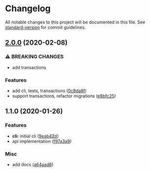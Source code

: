 # Changelog

All notable changes to this project will be documented in this file. See [standard-version](https://github.com/conventional-changelog/standard-version) for commit guidelines.

## [2.0.0](https://gitlab.com/m03geek/yammy/compare/v1.1.0...v2.0.0) (2020-02-08)


### ⚠ BREAKING CHANGES

* add transactions

### Features

* add cli, tests, transactions ([0c8da8f](https://gitlab.com/m03geek/yammy/commit/0c8da8fe248c71da719ebc64131b83f140a4152b))
* support transactions, refactor migrations ([e8bfc25](https://gitlab.com/m03geek/yammy/commit/e8bfc255d63ab18549466e6c5436ebb5795046e2))

## 1.1.0 (2020-01-26)


### Features

* **cli:** initial cli ([9eab42d](https://gitlab.com/m03geek/yammy/commit/9eab42d935ccf4074970f346e33717a47fb3490a))
* api implementation ([f97a3a9](https://gitlab.com/m03geek/yammy/commit/f97a3a93ebcb7f038649acd04cc47bc29c1d783c))


### Misc

* add docs ([a64aad8](https://gitlab.com/m03geek/yammy/commit/a64aad8ba3a4cbd811eeffbf247b99a5f5cc87ee))
